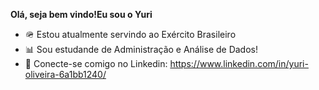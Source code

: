 **Olá, seja bem vindo!Eu sou o Yuri**

- 🪖 Estou atualmente servindo ao Exército Brasileiro
- 📊 Sou estudande de Administração e Análise de Dados!
- 🛜 Conecte-se comigo no Linkedin: https://www.linkedin.com/in/yuri-oliveira-6a1bb1240/
